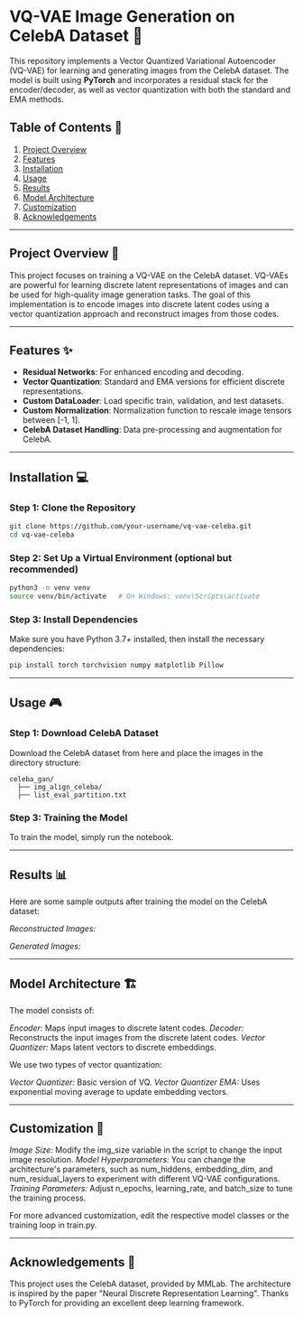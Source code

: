 # **VQ-VAE Image Generation on CelebA Dataset** 🎨

This repository implements a Vector Quantized Variational Autoencoder (VQ-VAE) for learning and generating images from the CelebA dataset. The model is built using **PyTorch** and incorporates a residual stack for the encoder/decoder, as well as vector quantization with both the standard and EMA methods.

## **Table of Contents** 📑
1. [Project Overview](#project-overview)
2. [Features](#features)
3. [Installation](#installation)
4. [Usage](#usage)
5. [Results](#results)
6. [Model Architecture](#model-architecture)
7. [Customization](#customization)
8. [Acknowledgements](#acknowledgements)

---

## **Project Overview** 🚀

This project focuses on training a VQ-VAE on the CelebA dataset. VQ-VAEs are powerful for learning discrete latent representations of images and can be used for high-quality image generation tasks. The goal of this implementation is to encode images into discrete latent codes using a vector quantization approach and reconstruct images from those codes.

---

## **Features** ✨

- **Residual Networks**: For enhanced encoding and decoding.
- **Vector Quantization**: Standard and EMA versions for efficient discrete representations.
- **Custom DataLoader**: Load specific train, validation, and test datasets.
- **Custom Normalization**: Normalization function to rescale image tensors between [-1, 1].
- **CelebA Dataset Handling**: Data pre-processing and augmentation for CelebA.
  
---

## **Installation** 💻

### **Step 1: Clone the Repository**

```bash
git clone https://github.com/your-username/vq-vae-celeba.git
cd vq-vae-celeba
```

### **Step 2: Set Up a Virtual Environment (optional but recommended)**

```bash
python3 -m venv venv
source venv/bin/activate   # On Windows: venv\Scripts\activate
```

### **Step 3: Install Dependencies**

Make sure you have Python 3.7+ installed, then install the necessary dependencies:

```bash
pip install torch torchvision numpy matplotlib Pillow
```
---

## **Usage 🎮**

### **Step 1: Download CelebA Dataset**

Download the CelebA dataset from here and place the images in the directory structure:

```
celeba_gan/
  ├── img_align_celeba/
  ├── list_eval_partition.txt
```

### **Step 3: Training the Model**
To train the model, simply run the notebook.

---

## **Results 📊**
Here are some sample outputs after training the model on the CelebA dataset:

*Reconstructed Images:*

*Generated Images:*

---

## **Model Architecture 🏗️**

The model consists of:

*Encoder:* Maps input images to discrete latent codes.
*Decoder:* Reconstructs the input images from the discrete latent codes.
*Vector Quantizer:* Maps latent vectors to discrete embeddings.

We use two types of vector quantization:

*Vector Quantizer:* Basic version of VQ.
*Vector Quantizer EMA:* Uses exponential moving average to update embedding vectors.

---

## **Customization 🔧**

*Image Size:* Modify the img_size variable in the script to change the input image resolution.
*Model Hyperparameters:* You can change the architecture's parameters, such as num_hiddens, embedding_dim, and num_residual_layers to experiment with different VQ-VAE configurations.
*Training Parameters:* Adjust n_epochs, learning_rate, and batch_size to tune the training process.

For more advanced customization, edit the respective model classes or the training loop in train.py.

---

## **Acknowledgements 🙌**

This project uses the CelebA dataset, provided by MMLab.
The architecture is inspired by the paper "Neural Discrete Representation Learning".
Thanks to PyTorch for providing an excellent deep learning framework.
